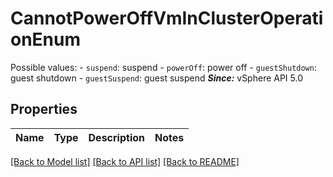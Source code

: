 # CannotPowerOffVmInClusterOperationEnum

Possible values: - `suspend`: suspend - `powerOff`: power off - `guestShutdown`: guest shutdown - `guestSuspend`: guest suspend    ***Since:*** vSphere API 5.0 

## Properties
Name | Type | Description | Notes
------------ | ------------- | ------------- | -------------

[[Back to Model list]](../README.md#documentation-for-models) [[Back to API list]](../README.md#documentation-for-api-endpoints) [[Back to README]](../README.md)


